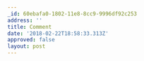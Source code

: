 ```yaml
---
_id: 60ebafa0-1802-11e8-8cc9-9996df92c253
address: ''
title: Comment
date: '2018-02-22T18:58:33.313Z'
approved: false
layout: post
---
```

 
